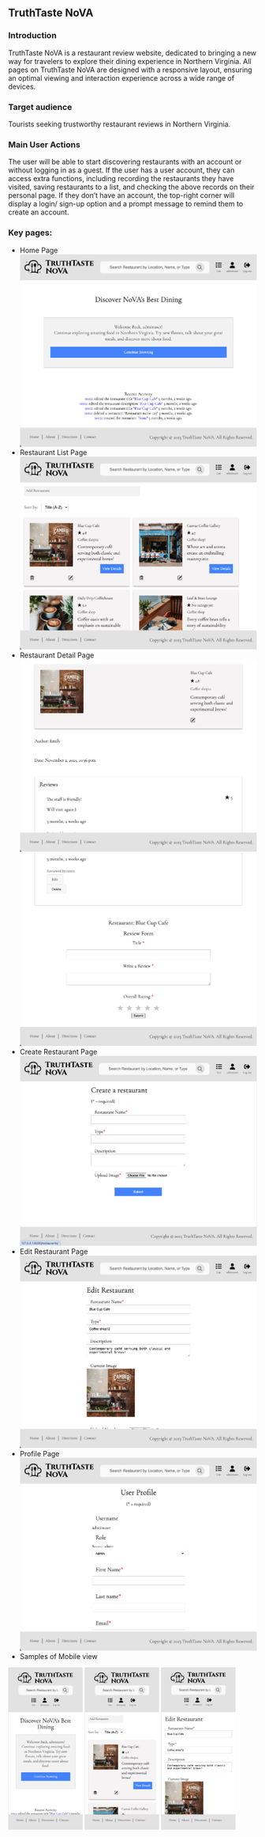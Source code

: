 ## TruthTaste NoVA

### Introduction
TruthTaste NoVA is a restaurant review website, dedicated to bringing a new way for travelers to
explore their dining experience in Northern Virginia. All pages on TruthTaste NoVA are designed with a 
responsive layout, ensuring an optimal viewing and interaction experience across a wide range of devices.

### Target audience
Tourists seeking trustworthy restaurant reviews in Northern Virginia.

### Main User Actions
The user will be able to start discovering restaurants with an account or without logging in as a
guest. If the user has a user account, they can access extra functions, including recording the
restaurants they have visited, saving restaurants to a list, and checking the above records on their
personal page. If they don’t have an account, the top-right corner will display a login/ sign-up
option and a prompt message to remind them to create an account.

### Key pages:

* Home Page 
![Screenshot](screenshots/homepage.png)
* Restaurant List Page 
![Screenshot](screenshots/restaurant-list.png)
* Restaurant Detail Page 
![Screenshot](screenshots/restaurant-detail-1.png)
![Screenshot](screenshots/restaurant-detail-2.png)
* Create Restaurant Page 
![create-restaurant.png](screenshots%2Fcreate-restaurant.png)
* Edit Restaurant Page
![edit-restaurant.png](screenshots%2Fedit-restaurant.png)
* Profile Page
![profile-page.png](screenshots%2Fprofile-page.png)
* Samples of Mobile view 

<img src="screenshots/mobile-home-page.png" alt="mobile-home-page" style="width: auto; max-width: 30%; height: auto;"/>
<img src="screenshots/mobile-restaurant-list.png" alt="mobile-restaurant-list" style="width: auto; max-width: 30%; height: auto;"/>
<img src="screenshots/mobile-edit-restaurant.png" alt="mobile-edit-restaurant" style="width: auto; max-width: 30%; height: auto;"/>

